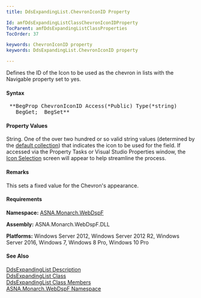 ```yaml
---
title: DdsExpandingList.ChevronIconID Property

Id: amfDdsExpandingListClassChevronIconIDProperty
TocParent: amfDdsExpandingListClassProperties
TocOrder: 37

keywords: ChevronIconID property
keywords: DdsExpandingList.ChevronIconID property

---
```


Defines the ID of the Icon to be used as the chevron in lists with the Navigable property set to yes.

#### Syntax
<pre class="prettyprint"> **BegProp ChevronIconID Access(*Public) Type(*string)
   BegGet;  BegSet** </pre>

#### Property Values
String. One of the over two hundred or so valid string values (determined by the [default collection](amfIconIdCollection.html)) that indicates the icon to be used for the field. If accessed via the Property Tasks or Visual Studio Properties window, the [Icon Selection](amfIconSelection.html) screen will appear to help streamline the process.

#### Remarks
This sets a fixed value for the Chevron's appearance. 

#### Requirements
**Namespace:** [ASNA.Monarch.WebDspF](amfWebDspFNamespace.html)

**Assembly:** ASNA.Monarch.WebDspF.DLL

**Platforms:** Windows Server 2012, Windows Server 2012 R2, Windows Server 2016, Windows 7, Windows 8 Pro, Windows 10 Pro

#### See Also
[DdsExpandingList Description](amfUnderstandingLists.html)<br /> [ DdsExpandingList Class](amfDdsExpandingListClass.html) <br /> [ DdsExpandingList Class Members](amfDdsExpandingListClassMembers.html) <br /> [ ASNA.Monarch.WebDspF Namespace](amfWebDspFNamespace.html) 
